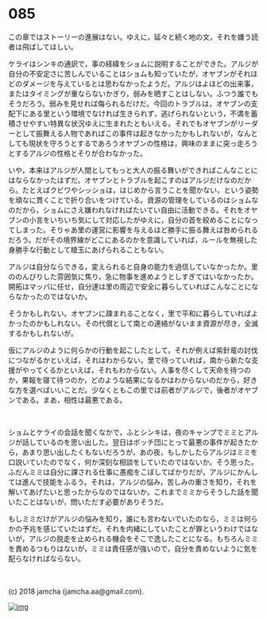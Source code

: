 # 085

この章ではストーリーの進展はない。ゆえに，延々と続く地の文，それを嫌う読者は飛ばしてほしい。  

ケライはシンキの通訳で，事の経緯をショムに説明することができた。アルジが自分の不安定さに苦しんでいることはショムも知っていたが，オヤブンがそれほどのダメージを与えているとは思わなかったようだ。アルジはよほどの出来事，またはタイミングが重ならないかぎり，弱みを晒すことはしない。ふつう誰でもそうだろう。弱みを見せれば侮られるだけだ。今回のトラブルは，オヤブンの支配下にある里という環境でなければ生きられず，逃げられないという，不満を蓄積させやすい特異な状況ゆえに生まれたともいえる。それでもオヤブンがリーダーとして振舞える人物であればこの事件は起きなかったかもしれないが，なんとしても現状を守ろうとするであろうオヤブンの性格は，興味のままに突っ走ろうとするアルジの性格とそりが合わなかった。  

いや，本来はアルジが人間としてもっと大人の振る舞いができればこんなことにはならなかったはずだ。オヤブンとトラブルを起こすのはアルジだけなのだから。たとえばクビワやシッショは，はじめから言うことを聞かない，という姿勢を頑なに貫くことで折り合いをつけている。資源の管理をしているのはショムなのだから，ショムにさえ嫌われなければたいてい自由に活動できる。それをオヤブンの小言をいちいち気にして対応したがゆえに，自分の首を絞めることになってしまった。そりゃあ里の運営に影響を与えるほど勝手に振る舞えば咎められるだろう。だがその境界線がどこにあるのかを意識していれば，ルールを無視した身勝手な行動として槍玉にあげられることもない。  

アルジは自分ならできる，変えられると自身の能力を過信していなかったか。里ののんびりした雰囲気に焦り，急に物事を進めようとしすぎてはいなかったか。開拓はマッパに任せ，自分達は里の周辺で安全に暮らしていればこんなことにならなかったのではないか。  

そうかもしれない。オヤブンに疎まれることなく，里で平和に暮らしていればよかったのかもしれない。その代償として南との連絡がないまま資源が尽き，全滅するかもしれないが。  

仮にアルジのように何らかの行動を起こしたとして，それが例えば紫針竜の討伐につながるかといえば，それはわからない。里で待っていれば，南から新たな支援がやってくるかといえば，それもわからない。人事を尽くして天命を待つのか，果報を寝て待つのか，どのような結果になるかはわからないのだから，好きな方を選べばいいことだ。少なくともこの里では前者がアルジで，後者がオヤブンである。まあ，相性は最悪である。  

<br>  

ショムとケライの会話を聞くなかで，ふとシンキは，夜のキャンプでミミとアルジが話しているのを思い出した。翌日はボッチ団にとって最悪の事件が起きたから，あまり思い出したくもないだろうが，あの夜，もしかしたらアルジはミミを口説いていたのでなく，何か深刻な相談をしていたのではないか。そう思った。ふだんミミは自分に課される仕事に愚痴をこぼしてばかりだが，アルジにかんしては進んで技能をふるう。それは，アルジの悩み，苦しみの重さを知り，それを解いてあげたいと思ったからなのではないか。これまでミミからそうした話を聞いたことはないが，問いただす必要がありそうだ。  

もしミミだけがアルジの悩みを知り，誰にも言わないでいたのなら，ミミは何らかの予兆を感じていたはずだ。それを内緒にしていたことが罪というわけではないが，アルジの脱走を止められる機会をそこで逸したことになる。もちろんミミを責めるつもりはないが，ミミは責任感が強いので，自分を責めないように気を配らなければならない。  

<br>  
<br>  
(c) 2018 jamcha (jamcha.aa@gmail.com).  

[![img](http://i.creativecommons.org/l/by-nc-sa/4.0/88x31.png)](http://creativecommons.org/licenses/by-nc-sa/4.0/deed)